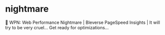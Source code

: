 # nightmare
🔨 WPN: Web Performance Nightmare | Bleverse PageSpeed Insights | It will try to be very cruel... Get ready for optimizations...
